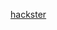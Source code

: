 [hackster](https://www.hackster.io/idreams/build-your-own-amazon-echo-using-a-rpi-and-respeaker-hat-7f44a0)
